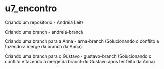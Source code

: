 # u7_encontro

Criando um repositório - Andréia Leite


Criando uma branch - andreia-branch


Criando uma branch para a Anna - anna-branch (Solucionando o conflito e fazendo a merge da branch da Anna)


Criando uma branch para o Gustavo - gustavo-branch (Solucionando o conflito e fazendo a merge da branch do Gustavo apos ter feito da Anna)

